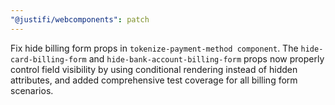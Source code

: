 ```yaml
---
"@justifi/webcomponents": patch
---
```


Fix hide billing form props in `tokenize-payment-method component`. The `hide-card-billing-form` and `hide-bank-account-billing-form` props now properly control field visibility by using conditional rendering instead of hidden attributes, and added comprehensive test coverage for all billing form scenarios.
